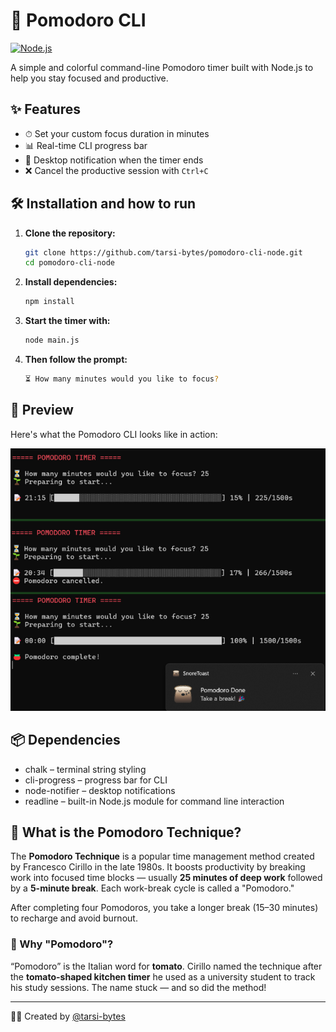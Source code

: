 # 🍅 Pomodoro CLI
[![Node.js](https://img.shields.io/badge/node-%3E=14.0.0-green)](https://nodejs.org/)

A simple and colorful command-line Pomodoro timer built with Node.js to help you stay focused and productive.

## ✨ Features
- ⏱ Set your custom focus duration in minutes
- 📊 Real-time CLI progress bar
- 🔔 Desktop notification when the timer ends
- ❌ Cancel the productive session with `Ctrl+C`

## 🛠️ Installation and how to run
1. **Clone the repository:**
   ```bash
   git clone https://github.com/tarsi-bytes/pomodoro-cli-node.git
   cd pomodoro-cli-node
   ```
2. **Install dependencies:**
   ```bash
   npm install
   ```
3. **Start the timer with:** 
    ```bash 
    node main.js
    ```
4. **Then follow the prompt:**
    ```bash 
    ⏳ How many minutes would you like to focus?
    ```

## 📸 Preview

Here's what the Pomodoro CLI looks like in action:

![Pomodoro CLI Screenshot](./assets/screenshot.png)

## 📦 Dependencies
- chalk – terminal string styling
- cli-progress – progress bar for CLI
- node-notifier – desktop notifications
- readline – built-in Node.js module for command line interaction

## 🧠 What is the Pomodoro Technique?

The **Pomodoro Technique** is a popular time management method created by Francesco Cirillo in the late 1980s. It boosts productivity by breaking work into focused time blocks — usually **25 minutes of deep work** followed by a **5-minute break**. Each work-break cycle is called a "Pomodoro."

After completing four Pomodoros, you take a longer break (15–30 minutes) to recharge and avoid burnout.

### 🍅 Why "Pomodoro"?

“Pomodoro” is the Italian word for **tomato**. Cirillo named the technique after the **tomato-shaped kitchen timer** he used as a university student to track his study sessions. The name stuck — and so did the method!

---

👩‍💻 Created by [@tarsi-bytes](https://github.com/tarsi-bytes)